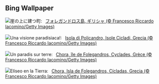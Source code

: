 ## Bing Wallpaper
![](https://www.bing.com/th?id=OHR.FolegandrosGreece_JA-JP6408429847_UHD.jpg&w=1000)崖の上に建つ町:&nbsp;&ensp;[フォレガンドロス島, ギリシャ (© Francesco Riccardo Iacomino/Getty Images)](https://www.bing.com/th?id=OHR.FolegandrosGreece_JA-JP6408429847_UHD.jpg)
<br><br/>
![](https://www.bing.com/th?id=OHR.FolegandrosGreece_IT-IT6602141211_UHD.jpg&w=1000)Una visione paradisiaca!:&nbsp;&ensp;[Isola di Policandro, Isole Cicladi, Grecia (© Francesco Riccardo Iacomino/Getty Images)](https://www.bing.com/th?id=OHR.FolegandrosGreece_IT-IT6602141211_UHD.jpg)
<br><br/>
![](https://www.bing.com/th?id=OHR.FolegandrosGreece_FR-FR1575425081_UHD.jpg&w=1000)Un paradis sur terre:&nbsp;&ensp;[Chora, île de Folegandros, Cyclades, Grèce (© Francesco Riccardo Iacomino/Getty Images)](https://www.bing.com/th?id=OHR.FolegandrosGreece_FR-FR1575425081_UHD.jpg)
<br><br/>
![](https://www.bing.com/th?id=OHR.FolegandrosGreece_ES-ES0493333315_UHD.jpg&w=1000)Elíseo en la Tierra:&nbsp;&ensp;[Chora, Isla de Folegandros, Cícladas, Grecia (© Francesco Riccardo Iacomino/Getty Images)](https://www.bing.com/th?id=OHR.FolegandrosGreece_ES-ES0493333315_UHD.jpg)
<br><br/>
